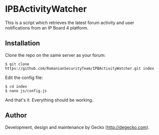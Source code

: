 # IPBActivityWatcher

This is a script which retrieves the latest forum activity and user notifications from an IP Board 4 platform.

Installation
-

Clone the repo on the same server as your forum:
```
$ git clone https://github.com/RomanianSecurityTeam/IPBActivityWatcher.git index
```

Edit the config file:
```
$ cd index
$ nano js/config.js
```

And that's it. Everything should be working.

Author
-
Development, design and maintenance by Gecko (http://degecko.com).